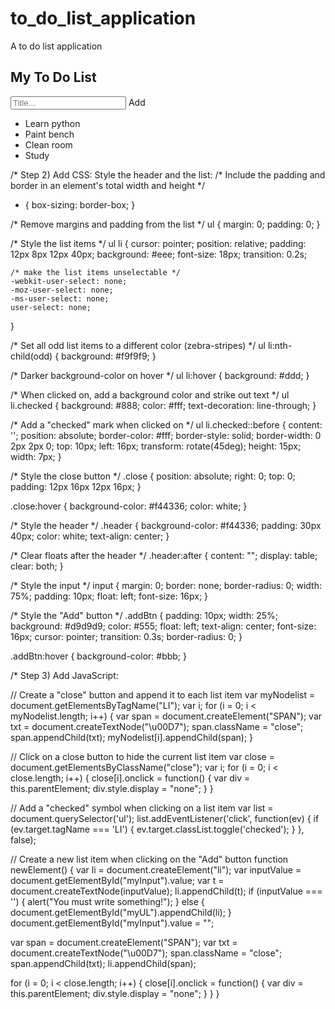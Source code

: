 # to_do_list_application
A to do list application
<div id="myDIV" class="header">
  <h2>My To Do List</h2>
  <input type="text" id="myInput" placeholder="Title...">
  <span onclick="newElement()" class="addBtn">Add</span>
</div>

<ul id="myUL">
  <li>Learn python</li>
  <li class="checked">Paint bench</li>
  <li>Clean room</li>
  <li>Study</li>
</ul>

/* Step 2) Add CSS: Style the header and the list:
/* Include the padding and border in an element's total width and height */
* {
    box-sizing: border-box;
}

/* Remove margins and padding from the list */
ul {
    margin: 0;
    padding: 0;
}

/* Style the list items */
ul li {
    cursor: pointer;
    position: relative;
    padding: 12px 8px 12px 40px;
    background: #eee;
    font-size: 18px;
    transition: 0.2s;

    /* make the list items unselectable */
    -webkit-user-select: none;
    -moz-user-select: none;
    -ms-user-select: none;
    user-select: none;
}

/* Set all odd list items to a different color (zebra-stripes) */
ul li:nth-child(odd) {
    background: #f9f9f9;
}

/* Darker background-color on hover */
ul li:hover {
    background: #ddd;
}

/* When clicked on, add a background color and strike out text */
ul li.checked {
    background: #888;
    color: #fff;
    text-decoration: line-through;
}

/* Add a "checked" mark when clicked on */
ul li.checked::before {
    content: '';
    position: absolute;
    border-color: #fff;
    border-style: solid;
    border-width: 0 2px 2px 0;
    top: 10px;
    left: 16px;
    transform: rotate(45deg);
    height: 15px;
    width: 7px;
}

/* Style the close button */
.close {
    position: absolute;
    right: 0;
    top: 0;
    padding: 12px 16px 12px 16px;
}

.close:hover {
    background-color: #f44336;
    color: white;
}

/* Style the header */
.header {
    background-color: #f44336;
    padding: 30px 40px;
    color: white;
    text-align: center;
}

/* Clear floats after the header */
.header:after {
    content: "";
    display: table;
    clear: both;
}

/* Style the input */
input {
    margin: 0;
    border: none;
    border-radius: 0;
    width: 75%;
    padding: 10px;
    float: left;
    font-size: 16px;
}

/* Style the "Add" button */
.addBtn {
    padding: 10px;
    width: 25%;
    background: #d9d9d9;
    color: #555;
    float: left;
    text-align: center;
    font-size: 16px;
    cursor: pointer;
    transition: 0.3s;
    border-radius: 0;
}

.addBtn:hover {
    background-color: #bbb;
}

/* Step 3) Add JavaScript:

// Create a "close" button and append it to each list item
var myNodelist = document.getElementsByTagName("LI");
var i;
for (i = 0; i < myNodelist.length; i++) {
  var span = document.createElement("SPAN");
  var txt = document.createTextNode("\u00D7");
  span.className = "close";
  span.appendChild(txt);
  myNodelist[i].appendChild(span);
}

// Click on a close button to hide the current list item
var close = document.getElementsByClassName("close");
var i;
for (i = 0; i < close.length; i++) {
  close[i].onclick = function() {
    var div = this.parentElement;
    div.style.display = "none";
  }
}

// Add a "checked" symbol when clicking on a list item
var list = document.querySelector('ul');
list.addEventListener('click', function(ev) {
  if (ev.target.tagName === 'LI') {
    ev.target.classList.toggle('checked');
  }
}, false);

// Create a new list item when clicking on the "Add" button
function newElement() {
  var li = document.createElement("li");
  var inputValue = document.getElementById("myInput").value;
  var t = document.createTextNode(inputValue);
  li.appendChild(t);
  if (inputValue === '') {
    alert("You must write something!");
  } else {
    document.getElementById("myUL").appendChild(li);
  }
  document.getElementById("myInput").value = "";

  var span = document.createElement("SPAN");
  var txt = document.createTextNode("\u00D7");
  span.className = "close";
  span.appendChild(txt);
  li.appendChild(span);

  for (i = 0; i < close.length; i++) {
    close[i].onclick = function() {
      var div = this.parentElement;
      div.style.display = "none";
    }
  }
}
